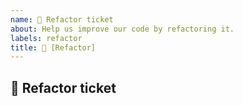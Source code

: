 ```yaml
---
name: 🔧 Refactor ticket
about: Help us improve our code by refactoring it.
labels: refactor
title: 🔧 [Refactor]
---
```

<!-- You can find the latest issue templates here https://github.com/ulfgebhardt/issue-templates -->

## 🔧 Refactor ticket
<!-- Describe your issue in detail. Include screenshots if needed. Give us as much information as possible. Use a clear and concise description of what the problem is.-->
